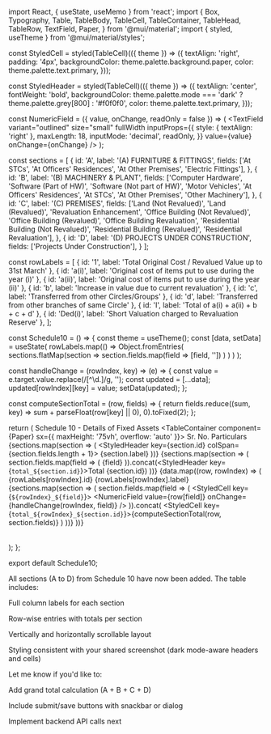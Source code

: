 import React, { useState, useMemo } from 'react';
import {
  Box,
  Typography,
  Table,
  TableBody,
  TableCell,
  TableContainer,
  TableHead,
  TableRow,
  TextField,
  Paper,
} from '@mui/material';
import { styled, useTheme } from '@mui/material/styles';

const StyledCell = styled(TableCell)(({ theme }) => ({
  textAlign: 'right',
  padding: '4px',
  backgroundColor: theme.palette.background.paper,
  color: theme.palette.text.primary,
}));

const StyledHeader = styled(TableCell)(({ theme }) => ({
  textAlign: 'center',
  fontWeight: 'bold',
  backgroundColor: theme.palette.mode === 'dark' ? theme.palette.grey[800] : '#f0f0f0',
  color: theme.palette.text.primary,
}));

const NumericField = ({ value, onChange, readOnly = false }) => (
  <TextField
    variant="outlined"
    size="small"
    fullWidth
    inputProps={{
      style: { textAlign: 'right' },
      maxLength: 18,
      inputMode: 'decimal',
      readOnly,
    }}
    value={value}
    onChange={onChange}
  />
);

const sections = [
  {
    id: 'A',
    label: '(A) FURNITURE & FITTINGS',
    fields: ['At STCs', 'At Officers' Residences', 'At Other Premises', 'Electric Fittings'],
  },
  {
    id: 'B',
    label: '(B) MACHINERY & PLANT',
    fields: ['Computer Hardware', 'Software (Part of HW)', 'Software (Not part of HW)', 'Motor Vehicles', 'At Officers' Residences', 'At STCs', 'At Other Premises', 'Other Machinery'],
  },
  {
    id: 'C',
    label: '(C) PREMISES',
    fields: ['Land (Not Revalued)', 'Land (Revalued)', 'Revaluation Enhancement', 'Office Building (Not Revalued)', 'Office Building (Revalued)', 'Office Building Revaluation', 'Residential Building (Not Revalued)', 'Residential Building (Revalued)', 'Residential Revaluation'],
  },
  {
    id: 'D',
    label: '(D) PROJECTS UNDER CONSTRUCTION',
    fields: ['Projects Under Construction'],
  }
];

const rowLabels = [
  { id: '1', label: 'Total Original Cost / Revalued Value up to 31st March' },
  { id: 'a(i)', label: 'Original cost of items put to use during the year (i)' },
  { id: 'a(ii)', label: 'Original cost of items put to use during the year (ii)' },
  { id: 'b', label: 'Increase in value due to current revaluation' },
  { id: 'c', label: 'Transferred from other Circles/Groups' },
  { id: 'd', label: 'Transferred from other branches of same Circle' },
  { id: 'I', label: 'Total of a(i) + a(ii) + b + c + d' },
  { id: 'Ded(i)', label: 'Short Valuation charged to Revaluation Reserve' },
];

const Schedule10 = () => {
  const theme = useTheme();
  const [data, setData] = useState(
    rowLabels.map(() =>
      Object.fromEntries(
        sections.flatMap(section =>
          section.fields.map(field => [field, ''])
        )
      )
    )
  );

  const handleChange = (rowIndex, key) => (e) => {
    const value = e.target.value.replace(/[^\d.]/g, '');
    const updated = [...data];
    updated[rowIndex][key] = value;
    setData(updated);
  };

  const computeSectionTotal = (row, fields) => {
    return fields.reduce((sum, key) => sum + parseFloat(row[key] || 0), 0).toFixed(2);
  };

  return (
    <Box p={2}>
      <Typography variant="h5" color="textPrimary" gutterBottom>
        Schedule 10 - Details of Fixed Assets
      </Typography>
      <TableContainer component={Paper} sx={{ maxHeight: '75vh', overflow: 'auto' }}>
        <Table stickyHeader>
          <TableHead>
            <TableRow>
              <StyledHeader>Sr. No.</StyledHeader>
              <StyledHeader>Particulars</StyledHeader>
              {sections.map(section => (
                <StyledHeader key={section.id} colSpan={section.fields.length + 1}>
                  {section.label}
                </StyledHeader>
              ))}
            </TableRow>
            <TableRow>
              <StyledHeader></StyledHeader>
              <StyledHeader></StyledHeader>
              {sections.map(section => (
                section.fields.map(field => (
                  <StyledHeader key={field}>{field}</StyledHeader>
                )).concat(<StyledHeader key={`total_${section.id}`}>Total {section.id}</StyledHeader>)
              ))}
            </TableRow>
          </TableHead>
          <TableBody>
            {data.map((row, rowIndex) => (
              <TableRow key={rowIndex}>
                <StyledCell>{rowLabels[rowIndex].id}</StyledCell>
                <StyledCell>{rowLabels[rowIndex].label}</StyledCell>
                {sections.map(section => (
                  section.fields.map(field => (
                    <StyledCell key={`${rowIndex}_${field}`}>
                      <NumericField
                        value={row[field]}
                        onChange={handleChange(rowIndex, field)}
                      />
                    </StyledCell>
                  )).concat(
                    <StyledCell key={`total_${rowIndex}_${section.id}`}>{computeSectionTotal(row, section.fields)}</StyledCell>
                  )
                ))}
              </TableRow>
            ))}
          </TableBody>
        </Table>
      </TableContainer>
    </Box>
  );
};

export default Schedule10;


All sections (A to D) from Schedule 10 have now been added. The table includes:

Full column labels for each section

Row-wise entries with totals per section

Vertically and horizontally scrollable layout

Styling consistent with your shared screenshot (dark mode-aware headers and cells)


Let me know if you'd like to:

Add grand total calculation (A + B + C + D)

Include submit/save buttons with snackbar or dialog

Implement backend API calls next



